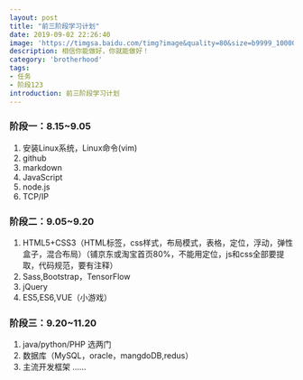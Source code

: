 ```yaml
---
layout: post
title: "前三阶段学习计划"
date: 2019-09-02 22:26:40
image: 'https://timgsa.baidu.com/timg?image&quality=80&size=b9999_10000&sec=1567330727489&di=16308fa19dc5d1917525f3e61525a56e&imgtype=0&src=http%3A%2F%2Fimg.baidu.com%2Fimg%2Fiknow%2Fwenku%2Ftopic%2F2015JobApply%2Fxiongdihui.jpg'
description: 相信你能做好，你就能做好！
category: 'brotherhood'
tags:
- 任务
- 阶段123
introduction: 前三阶段学习计划
---
```


### 阶段一：8.15~9.05
1. 安装Linux系统，Linux命令(vim)
2. github
3. markdown
4. JavaScript
5. node.js
6. TCP/IP

### 阶段二：9.05~9.20
1. HTML5+CSS3（HTML标签，css样式，布局模式，表格，定位，浮动，弹性盒子，混合布局）（铺京东或淘宝首页80%，不能用定位，js和css全部要提取，代码规范，要有注释）
2. Sass,Bootstrap，TensorFlow
3. jQuery
4. ES5,ES6,VUE（小游戏）

### 阶段三：9.20~11.20
1. java/python/PHP 选两门
2. 数据库（MySQL，oracle，mangdoDB,redus）
3. 主流开发框架
......


